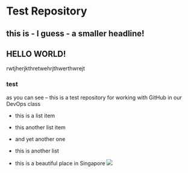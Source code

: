 # Test Repository

## this is - I guess - a smaller headline!
## HELLO WORLD!

rwtjherjkthretwehrjthwerthwrejt

### test

as you can see – this is a test repository for working with GitHub in our DevOps class

* this is a list item
* this another list item
* and yet another one

* this is another list
* this is a beautiful place in Singapore
![](siloso.jpg)


